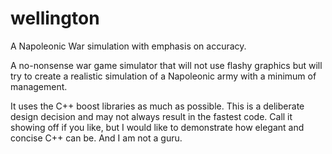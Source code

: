 wellington
==========

A Napoleonic War simulation with emphasis on accuracy. 

A no-nonsense war game simulator that will not use flashy graphics but will try to create a realistic simulation of a Napoleonic army with a
minimum of management.

It uses the C++ boost libraries as much as possible. This is a deliberate design decision and may not always result in the fastest code.
Call it showing off if you like, but I would like to demonstrate how elegant and concise C++ can be. And I am not a guru.
